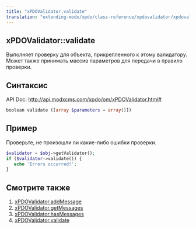 ```yaml
---
title: "xPDOValidator.validate"
translation: "extending-modx/xpdo/class-reference/xpdovalidator/xpdovalidator.validate"
---
```


## xPDOValidator::validate

Выполняет проверку для объекта, прикрепленного к этому валидатору. Может также принимать массив параметров для передачи в правило проверки.

## Синтаксис

API Doc: <http://api.modxcms.com/xpdo/om/xPDOValidator.html#>

```php
boolean validate ([array $parameters = array()])
```

## Пример

Проверьте, не произошли ли какие-либо ошибки проверки.

```php
$validator = $obj->getValidator();
if ($validator->validate()) {
   echo 'Errors occurred!';
}
```

## Смотрите также

1. [xPDOValidator.addMessage](extending-modx/xpdo/class-reference/xpdovalidator/xpdovalidator.addmessage)
2. [xPDOValidator.getMessages](extending-modx/xpdo/class-reference/xpdovalidator/xpdovalidator.getmessages)
3. [xPDOValidator.hasMessages](extending-modx/xpdo/class-reference/xpdovalidator/xpdovalidator.hasmessages)
4. [xPDOValidator.validate](extending-modx/xpdo/class-reference/xpdovalidator/xpdovalidator.validate)
